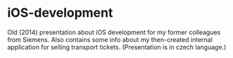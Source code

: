 # iOS-development

Old (2014) presentation about iOS development for my former colleagues from Siemens. Also contains some info about my then-created internal application for selling transport tickets. 
(Presentation is in czech language.)
